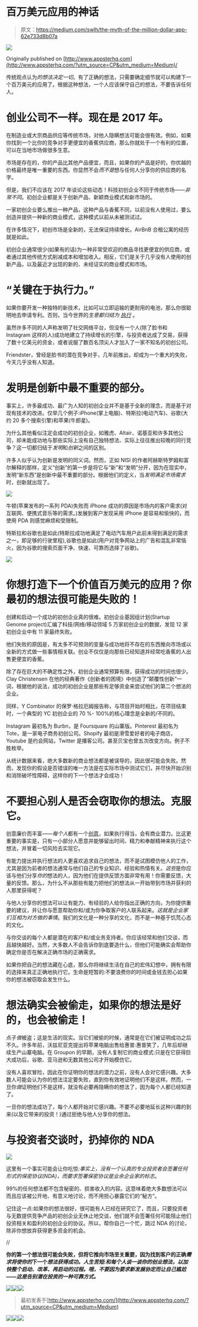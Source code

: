 # 百万美元应用的神话

> 原文：<https://medium.com/swlh/the-myth-of-the-million-dollar-app-62e733d8b07a>

![](img/aac215bba7800a6a7e8ff2bf4905a772.png)

Originally published on [http://www.appsterhq.com](http://www.appsterhq.com/?utm_source=CP&utm_medium=Medium)/

传统观点认为*的想法决定一切*。有了正确的想法，只需要确定细节就可以构建下一个百万美元的应用了。根据这种想法，一个人应该保守自己的想法，不要告诉任何人。

# 创业公司不一样。现在是 2017 年。

在制造业或大宗商品供应等传统市场，对他人隐瞒想法可能会很有效。例如，如果你找到一个比你的竞争对手更便宜的香蕉供应商，那么你就处于一个有利的位置，可以在当地市场做很多生意。

市场是存在的，你的产品比其他产品便宜，而且，如果你的产品是好的，你优越的价格最终是唯一重要的东西。你显然不会*而不是*想与任何人分享你的供应商的名字。

但是，我们不应该在 2017 年谈论这些动态！科技初创企业不同于传统市场——*非常不同*。初创企业都是关于创新产品、新颖商业模式和新市场的。

一家初创企业要么推出一种产品，这种产品与香蕉不同，以前没有人使用过，要么创造并提供一种新的商业模式，这种模式以前从未被测试过。

在许多情况下，初创市场是全新的，无法保证持续增长。AirBnB 合租公寓的经历就是如此。

初创企业通常很少(如果有的话)为一种非常受欢迎的商品寻找更便宜的供应商，或者通过其他传统方式削减成本和增加收入。相反，它们是关于几乎没有人使用的创新产品，以及最近才出现的新的、未经证实的商业模式和市场。

# “关键在于执行力。”

如果你要开发一种独特的新技术，比如可以立即运输的更耐用的电池，那么你很聪明地去申请专利。否则，当今世界的*生意都归结为* [*执行*](http://www.appsterhq.com/blog/big-startup-framework) 。

虽然许多不同的人声称发明了社交网络平台，但没有一个人(除了脸书和 Instagram 这样的人)成功地建立了持续增长的引擎，与投资者达成了交易，获得了数十亿美元的资金，或者说服了数百名顶尖人才加入了一家不知名的初创公司。

Friendster，曾经是脸书的潜在竞争对手，几年前推出，却成为一个重大的失败，今天几乎没有人知道。

# 发明是创新中最不重要的部分。

事实上，许多最成功、最广为人知的初创企业并不是基于全新的理念，而是基于对现有技术的改进。仅举几个例子:iPhone(掌上电脑)、特斯拉(电动汽车)、谷歌(大约 20 多个搜索引擎)和苹果(牛郎星)。

为什么其他看似注定会成功的初创企业，如雅虎、Altair、诺基亚和许多其他公司，却未能成功地与那些实际上没有自己独特想法、实际上往往推出较晚的同行竞争？这一切都归结于*发明*和*创新*之间的区别。

许多人似乎认为创新是发明的同义词。然而，正如 NISI 的作者阿赫斯特罗姆和富尔解释的那样，定义“创新”的第一步是将它与“新”和“发明”分开，因为在现实中，发明“新东西”是创新中最不重要的部分。根据他们的定义，当*发明满足市场需求*时，创新就出现了。

![](img/66a1ea91dc8e5a23e89e2b7515769800.png)

牛顿(苹果发布的一系列 PDA)失败而 iPhone 成功的原因是市场内的客户需求(对互联网、便携式音乐等的需求。)发展到客户发现采用 iPhone 是容易和愉快的，而使用 PDA 则感觉麻烦和受限制。

特斯拉和谷歌也是如此(特斯拉成功地满足了电动汽车用户此前未得到满足的需求之一，即足够的行驶里程),谷歌也是如此(用户对竞争网站上的广告和混乱非常恼火，因为谷歌的搜索页面干净、快速、可靠而选择了谷歌)。

![](img/fd44e3bd2483c2c835341381c8518951.png)

# **你想打造下一个价值百万美元的应用？你最初的想法很可能是失败的！**

创建和启动一个成功的初创企业真的很难。初创企业基因组计划(Startup Genome project)汇编了科技/网络/移动领域 5 万家初创企业的数据，发现 12 家初创企业中有 11 家最终失败。

他们失败的原因是，有太多不可预测的变量与成功地将不存在的东西推向市场或以全新的方式做一些事情相关联。创业不仅仅是向那些已经知道并经常吃香蕉的人出售更便宜的香蕉。

除了存在巨大的不确定性之外，初创企业通常预算有限，获得成功的时间也很少。Clay Christensen 在他的经典著作《创新者的困境》中创造了“颠覆性创新”一词，根据他的说法，成功的初创企业是那些有足够资金来尝试他们的第二个想法的企业。

同样，Y Combinator 的保罗·格拉厄姆报告称，与项目开始时相比，在项目结束时，一个典型的 YC 初创企业的 70 %- 100%的核心理念是全新的/不同的。

Instagram 最初名为 Burbn，是 Foursquare 的山寨版。Pinterest 最初名为 Tote，是一家电子商务初创公司。Shopify 最初是滑雪爱好者的电子商店，Youtube 是约会网站，Twitter 是播客公司。甚至贝宝也曾五次改变方向。例子不胜枚举。

从统计数据来看，绝大多数新的商业想法都是被误导的，因此很可能会失败。然而，发现你的假设是否错误的唯一方法是在实际市场中测试它们，并尽快开始识别和消除破坏性障碍，这样你的下一个想法才会成功！

# **不要担心别人是否会窃取你的想法。克服它。**

创意廉价而丰富——*每个人*都有一个[创意](http://www.appsterhq.com/have-an-app-idea)，如果执行得当，会有商业潜力。比这更重要的事实是，只有一小部分人愿意并能够留出时间、精力和奉献精神来执行这个想法，并冒着一切风险去实现它。

有能力提出并执行想法的人更喜欢追求自己的想法，而不是试图模仿他人的工作，尤其是因为前者的想法通常与他们自己的专业知识、经验和热情有关。*这些*是你应该与他们分享*你的*想法的人，因为他们在提供反馈方面非常有用！你需要反馈，大量的反馈。那么，为什么不从那些有能力把他们的想法从一开始带到市场并获利的人那里获得呢？

与他人分享你的想法可以让有能力、有经验的人给你指出正确的方向，为你提供重要的建议，并让你与愿意帮助你和/或为你争取客户的人联系起来。*这就是企业家们互相为对方做的事情*。我们的文化是一种分享的文化，而不是一种基于饥荒心态的文化。

与你交谈的每个人都是潜在的客户和/或业务支持者。你应该经常和他们交谈，而且越快越好。当然，大多数人不会告诉你到底要造什么，但他们可能确实会帮助你确定你是否在解决正确市场的正确需求。

如果你把自己的想法藏在心底，那么你将继续生活在自己的宏伟幻想中，拥有有限的选择来真正正确地执行它。生命是短暂的:不要浪费你的时间或金钱去担心如果你的想法被窃取会发生什么。

# 想法确实会被偷走，如果你的想法是好的，也会被偷走！

点子*做*被盗；这是生活的现实。当它们被偷的时候，通常是在它们被证明成功之后不久。许多年前，沃兹尼亚克提出将苹果电脑出售给惠普:惠普笑了，几年后却继续生产山寨电脑。在 Groupon 的早期，没有人复制它的商业模式:只是在它获得巨大成功后，谷歌、亚马逊和无数其他公司才开始模仿它。

没有人喜欢冒险，因此在你证明你的想法的潜力之前，没有人会对它感兴趣。大多数人可能会认为你的想法注定要失败，直到你有效地证明他们不是这样。然而，一旦你*做*证明他们不是这样，就没有必要再隐瞒你的想法了，因为每个人都已经知道了。

一旦你的想法成功了，每个人都开始对它感兴趣。不要不必要地延长这种兴趣的到来(以及它带来的投资！)通过拒绝与他人分享你的想法。

# 与投资者交谈时，扔掉你的 NDA

![](img/cd41cb8d7d387af0494261dde02067b9.png)

这里有一个事实可能会让你吃惊:*事实上，没有一个认真的专业投资者会签署任何形式的保密协议(NDA)，而要求签署保密协议是业余企业家的标志*。

99%的任何想法都不包含秘密的、损害收入的内容。这意味着绝大多数想法可以而且应该被公开地、有意义地讨论，而不用担心暴露它们的“秘方”。

记住这一点:如果你的想法很好，很可能有人已经在研究它了，而且，只要投资者与无数提供竞争产品的初创企业无休止地交谈，他们就不会签署任何可能阻止他们投资相关和盈利的初创企业的协议。所以，帮你自己一个忙，跳过 NDA 的讨论，除非你想放弃获得更多资金的机会。

//

**你的第一个想法很可能会失败，但将它推向市场至关重要，因为找到客户的正确*需求将使你的*下一个*想法获得成功。人生苦短:和每个人谈一谈你的创业想法，以加快整个启动、改革、再启动的过程。哦，不要因为要求新发展协定而让自己尴尬——这是告别潜在投资的一种可靠方式。***

[![](img/ceb5de0b490b1f140bfd1cb00586f3fe.png)](https://www.facebook.com/josiahhumphrey1991/)[![](img/dfaa143781b611844cc6f64a4386049a.png)](https://www.instagram.com/josiah_humphrey/)[![](img/c086f14334806cd76faf64adc0d391d5.png)](https://twitter.com/josiah_humphrey)

> 最初发表于[http://www.appsterhq.com/](http://www.appsterhq.com/?utm_source=CP&utm_medium=Medium)

![](img/70cd62e4bfba19568e87ab10ede853cf.png)[![](img/6bef8c094c3fd7e8cab8dcc21d8ec425.png)](http://www.appsterhq.com/?utm_source=CP&utm_medium=Medium)![](img/70cd62e4bfba19568e87ab10ede853cf.png)